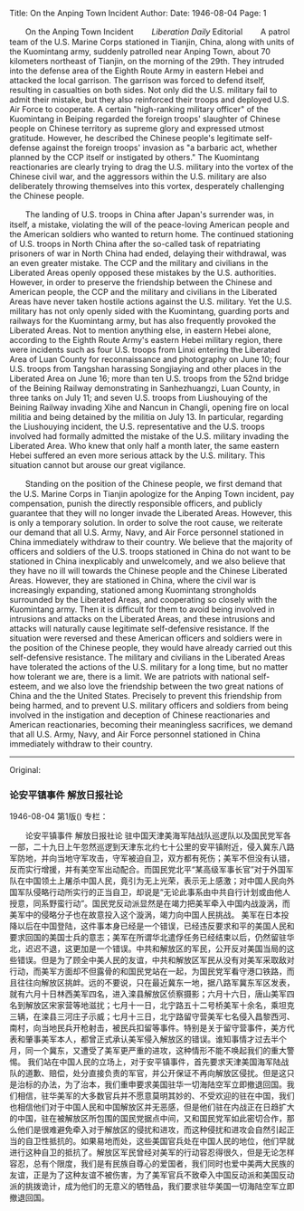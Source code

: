 Title: On the Anping Town Incident
Author:
Date: 1946-08-04
Page: 1

　　On the Anping Town Incident
　　*Liberation Daily* Editorial
　　A patrol team of the U.S. Marine Corps stationed in Tianjin, China, along with units of the Kuomintang army, suddenly patrolled near Anping Town, about 70 kilometers northeast of Tianjin, on the morning of the 29th. They intruded into the defense area of the Eighth Route Army in eastern Hebei and attacked the local garrison. The garrison was forced to defend itself, resulting in casualties on both sides. Not only did the U.S. military fail to admit their mistake, but they also reinforced their troops and deployed U.S. Air Force to cooperate. A certain "high-ranking military officer" of the Kuomintang in Beiping regarded the foreign troops' slaughter of Chinese people on Chinese territory as supreme glory and expressed utmost gratitude. However, he described the Chinese people's legitimate self-defense against the foreign troops' invasion as "a barbaric act, whether planned by the CCP itself or instigated by others." The Kuomintang reactionaries are clearly trying to drag the U.S. military into the vortex of the Chinese civil war, and the aggressors within the U.S. military are also deliberately throwing themselves into this vortex, desperately challenging the Chinese people.

　　The landing of U.S. troops in China after Japan's surrender was, in itself, a mistake, violating the will of the peace-loving American people and the American soldiers who wanted to return home. The continued stationing of U.S. troops in North China after the so-called task of repatriating prisoners of war in North China had ended, delaying their withdrawal, was an even greater mistake. The CCP and the military and civilians in the Liberated Areas openly opposed these mistakes by the U.S. authorities. However, in order to preserve the friendship between the Chinese and American people, the CCP and the military and civilians in the Liberated Areas have never taken hostile actions against the U.S. military. Yet the U.S. military has not only openly sided with the Kuomintang, guarding ports and railways for the Kuomintang army, but has also frequently provoked the Liberated Areas. Not to mention anything else, in eastern Hebei alone, according to the Eighth Route Army's eastern Hebei military region, there were incidents such as four U.S. troops from Linxi entering the Liberated Area of Luan County for reconnaissance and photography on June 10; four U.S. troops from Tangshan harassing Songjiaying and other places in the Liberated Area on June 16; more than ten U.S. troops from the 52nd bridge of the Beining Railway demonstrating in Sanhezhuangzi, Luan County, in three tanks on July 11; and seven U.S. troops from Liushouying of the Beining Railway invading Xihe and Nancun in Changli, opening fire on local militia and being detained by the militia on July 13. In particular, regarding the Liushouying incident, the U.S. representative and the U.S. troops involved had formally admitted the mistake of the U.S. military invading the Liberated Area. Who knew that only half a month later, the same eastern Hebei suffered an even more serious attack by the U.S. military. This situation cannot but arouse our great vigilance.

　　Standing on the position of the Chinese people, we first demand that the U.S. Marine Corps in Tianjin apologize for the Anping Town incident, pay compensation, punish the directly responsible officers, and publicly guarantee that they will no longer invade the Liberated Areas. However, this is only a temporary solution. In order to solve the root cause, we reiterate our demand that all U.S. Army, Navy, and Air Force personnel stationed in China immediately withdraw to their country. We believe that the majority of officers and soldiers of the U.S. troops stationed in China do not want to be stationed in China inexplicably and unwelcomely, and we also believe that they have no ill will towards the Chinese people and the Chinese Liberated Areas. However, they are stationed in China, where the civil war is increasingly expanding, stationed among Kuomintang strongholds surrounded by the Liberated Areas, and cooperating so closely with the Kuomintang army. Then it is difficult for them to avoid being involved in intrusions and attacks on the Liberated Areas, and these intrusions and attacks will naturally cause legitimate self-defensive resistance. If the situation were reversed and these American officers and soldiers were in the position of the Chinese people, they would have already carried out this self-defensive resistance. The military and civilians in the Liberated Areas have tolerated the actions of the U.S. military for a long time, but no matter how tolerant we are, there is a limit. We are patriots with national self-esteem, and we also love the friendship between the two great nations of China and the the United States. Precisely to prevent this friendship from being harmed, and to prevent U.S. military officers and soldiers from being involved in the instigation and deception of Chinese reactionaries and American reactionaries, becoming their meaningless sacrifices, we demand that all U.S. Army, Navy, and Air Force personnel stationed in China immediately withdraw to their country.



<hr /> 

Original: 


### 论安平镇事件  解放日报社论

1946-08-04
第1版()
专栏：

　　论安平镇事件
    解放日报社论
    驻中国天津美海军陆战队巡逻队以及国民党军各一部，二十九日上午忽然巡逻到天津东北约七十公里的安平镇附近，侵入冀东八路军防地，并向当地守军攻击，守军被迫自卫，双方都有死伤；美军不但没有认错，反而实行增援，并有美空军出动配合。而国民党北平“某高级军事长官”对于外国军队在中国领土上屠杀中国人民，竟引为无上光荣，表示无上感激；对中国人民向外国军队侵略行动所实行的正当自卫，却说是“无论此事系由中共自行计划或由他人授意，同系野蛮行动”。国民党反动派显然是在竭力把美军牵入中国内战漩涡，而美军中的侵略分子也在故意投入这个漩涡，竭力向中国人民挑战。
    美军在日本投降以后在中国登陆，这件事本身已经是一个错误，已经违反要求和平的美国人民和要求回国的美国士兵的意志；美军在所谓华北遣俘任务已经结束以后，仍然留驻华北，迟迟不退，这更加是一个错误。中共和解放区的军民，公开反对美国当局的这些错误。但是为了顾全中美人民的友谊，中共和解放区军民从没有对美军采取敌对行动，而美军方面却不但露骨的和国民党站在一起，为国民党军看守港口铁路，而且往往向解放区挑衅。远的不要说，只在最近冀东一地，据八路军冀东军区发表，就有六月十日林西美军四名，进入滦县解放区侦察摄影；六月十六日，唐山美军四名到解放区宋家营等地滋扰；七月十一日，北宁路五十二号桥美军十余名，乘坦克三辆，在滦县三河庄子示威；七月十三日，北宁路留守营美军七名侵入昌黎西河、南村，向当地民兵开枪射击，被民兵扣留等事件。特别是关于留守营事件，美方代表和肇事美军本人，都曾正式承认美军侵入解放区的错误。谁知事情才过去半个月，同一个冀东，又遭受了美军更严重的进攻，这种情形不能不唤起我们的重大警惕。
    我们站在中国人民的立场上，对于安平镇事件，首先要求天津美国海军陆战队的道歉、赔偿，处分直接负责的军官，并公开保证不再向解放区侵扰。但是这只是治标的办法，为了治本，我们重申要求美国驻华一切海陆空军立即撤退回国。我们相信，驻华美军的大多数官兵并不愿意莫明其妙的、不受欢迎的驻在中国，我们也相信他们对于中国人民和中国解放区并无恶感，但是他们驻在内战正在日趋扩大的中国，驻在被解放区所包围的国民党据点中间，又和国民党军如此密切合作，那么他们是很难避免牵入对于解放区的侵扰和进攻，而这种侵扰和进攻会自然引起正当的自卫性抵抗的。如果易地而处，这些美国官兵处在中国人民的地位，他们早就进行这种自卫的抵抗了。解放区军民曾经对美军的行动容忍得很久，但是无论怎样容忍，总有个限度，我们是有民族自尊心的爱国者，我们同时也爱中美两大民族的友谊，正是为了这种友谊不被伤害，为了美军官兵不致牵入中国反动派和美国反动派的挑拨诡计，成为他们的无意义的牺牲品，我们要求驻华美国一切海陆空军立即撤退回国。
